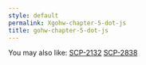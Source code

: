 ```yaml
---
style: default
permalink: Xgohw-chapter-5-dot-js
title: gohw-chapter-5-dot-js
---
```

You may also like:
[SCP-2132](http://scp-wiki.net/scp-2132)
[SCP-2838](http://scp-wiki.net/scp-2838)
